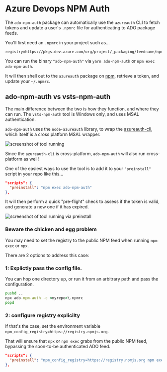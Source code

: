 # Azure Devops NPM Auth

The `ado-npm-auth` package can automatically use the `azureauth` CLI to fetch tokens and update a user's `.npmrc` file for authenticating to ADO package feeds.

You'll first need an `.npmrc` in your project such as...

```text
registry=https://pkgs.dev.azure.com/org/project/_packaging/feedname/npm/registry/
```

You can run the binary `"ado-npm-auth"` via `yarn ado-npm-auth` or `npm exec ado-npm-auth`.

It will then shell out to the `azureauth` package on [npm](https://www.npmjs.com/package/azureauth), retrieve a token, and update your `~/.npmrc`.

## ado-npm-auth vs vsts-npm-auth

The main difference between the two is how they function, and where they can run. The `vsts-npm-auth` tool is Windows only, and uses MSAL authentication.

`ado-npm-auth` uses the `node-azureauth` library, to wrap the [azureauth-cli](https://github.com/AzureAD/microsoft-authentication-cli), which itself is a cross platform MSAL wrapper.

![screenshot of tool running](https://github.com/microsoft/ado-npm-auth/raw/main/packages/ado-npm-auth/static/image.png)

Since the `azureauth-cli` is cross-platform, `ado-npm-auth` will also run cross-platform as well!

One of the easiest ways to use the tool is to add it to your `"preinstall"` script in your repo like this...

```json
"scripts": {
  "preinstall": "npm exec ado-npm-auth"
},
```

It will then perform a quick "pre-flight" check to assess if the token is valid, and generate a new one if it has expired.

![screenshot of tool running via preinstall](https://github.com/microsoft/ado-npm-auth/raw/main/packages/ado-npm-auth/static/preinstall.png)

### Beware the chicken and egg problem

You may need to set the registry to the public NPM feed when running `npm exec` or `npx`. 

There are 2 options to address this case:

### 1: Explictly pass the config file.
You can hop one directory up, or run it from an arbitrary path and pass the configuration.
```cmd
pushd ..
npx ado-npm-auth -c <myrepo>\.npmrc
popd
```

### 2: configure registry explicilty
If that's the case, set the environment variable `npm_config_registry=https://registry.npmjs.org`. 

That will ensure that `npx` or `npm exec` grabs from the public NPM feed, bypassing the soon-to-be authenticated ADO feed. 

```json
"scripts": {
  "preinstall": "npm_config_registry=https://registry.npmjs.org npm exec ado-npm-auth"
},
```

